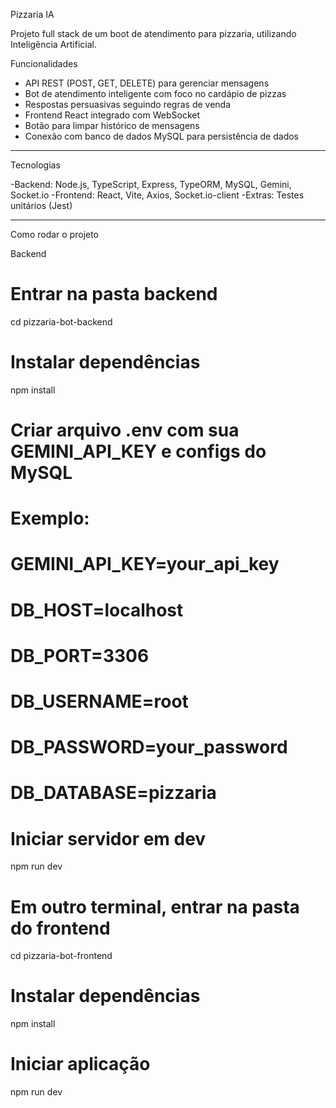 Pizzaria IA

Projeto full stack de um boot de atendimento para pizzaria, utilizando Inteligência Artificial.

Funcionalidades

- API REST (POST, GET, DELETE) para gerenciar mensagens
- Bot de atendimento inteligente com foco no cardápio de pizzas
- Respostas persuasivas seguindo regras de venda
- Frontend React integrado com WebSocket
- Botão para limpar histórico de mensagens
- Conexão com banco de dados MySQL para persistência de dados

---

Tecnologias

-Backend: Node.js, TypeScript, Express, TypeORM, MySQL, Gemini, Socket.io
-Frontend: React, Vite, Axios, Socket.io-client
-Extras: Testes unitários (Jest)

---

Como rodar o projeto

Backend

# Entrar na pasta backend
cd pizzaria-bot-backend

# Instalar dependências
npm install

# Criar arquivo .env com sua GEMINI_API_KEY e configs do MySQL
# Exemplo:
# GEMINI_API_KEY=your_api_key
# DB_HOST=localhost
# DB_PORT=3306
# DB_USERNAME=root
# DB_PASSWORD=your_password
# DB_DATABASE=pizzaria

# Iniciar servidor em dev
npm run dev

# Em outro terminal, entrar na pasta do frontend
cd pizzaria-bot-frontend

# Instalar dependências
npm install

# Iniciar aplicação
npm run dev

